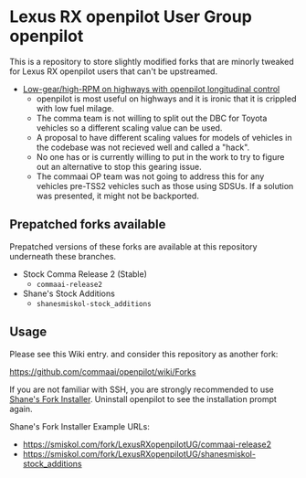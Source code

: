 # Lexus RX openpilot User Group openpilot

This is a repository to store slightly modified forks that are minorly tweaked
for Lexus RX openpilot users that can't be upstreamed.

* [Low-gear/high-RPM on highways with openpilot longitudinal control][ghopissue]
  * openpilot is most useful on highways and it is ironic that it is crippled
    with low fuel milage.
  * The comma team is not willing to split out the DBC for Toyota vehicles so a
    different scaling value can be used.
  * A proposal to have different scaling values for models of vehicles in the
    codebase was not recieved well and called a "hack".
  * No one has or is currently willing to put in the work to try to figure out
    an alternative to stop this gearing issue.
  * The commaai OP team was not going to address this for any vehicles
    pre-TSS2 vehicles such as those using SDSUs. If a solution was presented, it
    might not be backported.

## Prepatched forks available

Prepatched versions of these forks are available at this repository underneath
these branches.

* Stock Comma Release 2 (Stable)
  * `commaai-release2`
* Shane's Stock Additions
  * `shanesmiskol-stock_additions`

## Usage

Please see this Wiki entry. and consider this repository as another fork:

https://github.com/commaai/openpilot/wiki/Forks

If you are not familiar with SSH, you are strongly recommended to use
[Shane's Fork Installer][shaneforkinstaller]. Uninstall openpilot to see the
installation prompt again.

Shane's Fork Installer Example URLs:

* https://smiskol.com/fork/LexusRXopenpilotUG/commaai-release2
* https://smiskol.com/fork/LexusRXopenpilotUG/shanesmiskol-stock_additions


[ghopissue]: https://github.com/commaai/openpilot/issues/2106
[shaneforkinstaller]: https://github.com/ShaneSmiskol/openpilot-installer-generator
